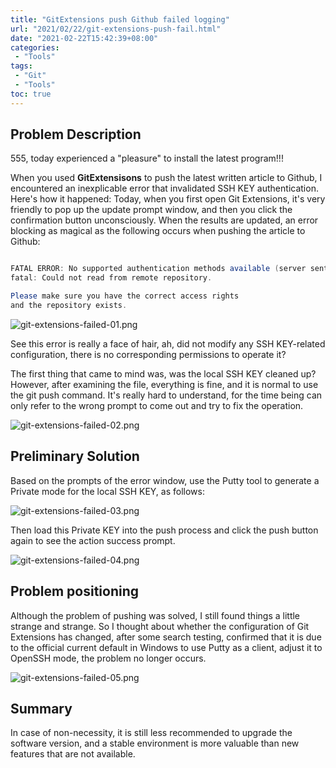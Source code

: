 ```yaml
---
title: "GitExtensions push Github failed logging"
url: "2021/02/22/git-extensions-push-fail.html"
date: "2021-02-22T15:42:39+08:00"
categories:
 - "Tools"
tags:
 - "Git"
 - "Tools"
toc: true
---
```



## Problem Description

555, today experienced a "pleasure" to install the latest program!!!


When you used **GitExtensisons** to  push the latest written article to Github, I encountered an inexplicable error that invalidated SSH KEY authentication. Here's how it happened: Today, when you first open Git Extensions, it's  very friendly to pop up the update prompt window, and then you click the confirmation button unconsciously. When the results are updated, an error blocking as magical as the following occurs when pushing the article to Github:

```java

FATAL ERROR: No supported authentication methods available (server sent: publickey)
fatal: Could not read from remote repository.

Please make sure you have the correct access rights
and the repository exists.

```

<!--more-->

![git-extensions-failed-01.png](//siteimgs.cn-sh2.ufileos.com/2021/02-22-git-extensions-failed-01.png)


See this error is really a face of hair, ah, did not modify any SSH KEY-related configuration, there is no corresponding permissions to operate it? 

The first thing that came to mind was, was the local SSH KEY cleaned up? However, after examining the file, everything is fine, and it is normal to use the git push command. It's really hard to understand, for the time being can only refer to the wrong prompt to come out and try to fix the operation. 

![git-extensions-failed-02.png](//siteimgs.cn-sh2.ufileos.com/2021/02-22-git-extensions-failed-02.png)

## Preliminary Solution

Based on the prompts of the error window, use the Putty tool to generate a Private mode for the local SSH KEY, as follows:

![git-extensions-failed-03.png](//siteimgs.cn-sh2.ufileos.com/2021/02-22-git-extensions-failed-03.png)

Then load this Private KEY into the push process and click the push button again to see the action success prompt. 

![git-extensions-failed-04.png](//siteimgs.cn-sh2.ufileos.com/2021/02-22-git-extensions-failed-04.png)

## Problem positioning

Although the problem of pushing was solved, I still found things a little strange and strange. So I thought about whether the configuration of Git Extensions has changed, after some search testing, confirmed that it is due to the official current default in Windows to use Putty as a client, adjust it to OpenSSH mode, the problem no longer occurs. 

![git-extensions-failed-05.png](//siteimgs.cn-sh2.ufileos.com/2021/02-22-git-extensions-failed-05.png)

## Summary

In case of non-necessity, it is still less recommended to upgrade the software version, and a stable environment is more valuable than new features that are not available.
